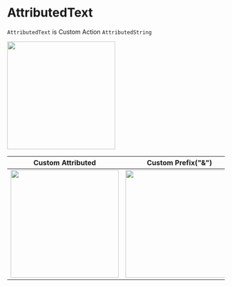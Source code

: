 # AttributedText

`AttributedText` is Custom Action `AttributedString`

<img width="250" src="https://user-images.githubusercontent.com/47569369/187081320-e41ac170-5842-462c-8c9e-b78c50780a0a.gif">

|  Custom Attributed  |  Custom Prefix("&")  |
| ---- | ---- |
|<img width="250" src="https://user-images.githubusercontent.com/47569369/188479711-9d4fc78e-63df-466e-9b5a-e51719cbfa54.png">|<img width="250" src="https://user-images.githubusercontent.com/47569369/188479722-dd92aec4-9d1e-4c5f-80df-e26e07361673.png">|

